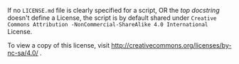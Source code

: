 If no `LICENSE.md` file is clearly specified for a script, OR the _top docstring_ 
doesn't define a License, the script is by default shared under `Creative Commons Attribution
 -NonCommercial-ShareAlike 4.0 International` License.

To view a copy of this license, visit http://creativecommons.org/licenses/by-nc-sa/4.0/ .

